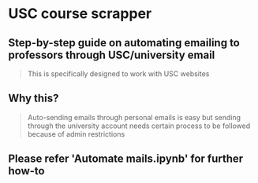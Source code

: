 # USC course scrapper
## Step-by-step guide on automating emailing to professors through USC/university email
> This is specifically designed to work with USC websites

## Why this? 
> Auto-sending emails through personal emails is easy but sending through the university account needs certain process to be followed because of admin restrictions

## Please refer 'Automate mails.ipynb' for further how-to
